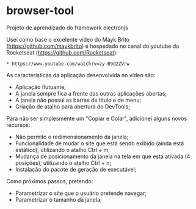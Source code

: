 # browser-tool
Projeto de aprendizado do framework electronjs

Usei como base o excelente vídeo do Mayk Brito (https://github.com/maykbrito) e hospedado no canal do youtube da Rocketseat (https://github.com/Rocketseat): 

	* https://www.youtube.com/watch?v=zy-B9d2ZVrw

As características da aplicação desenvolvida no vídeo são:
* Aplicação flutuante;
* A janela sempre fica a frente das outras aplicações abertas;
* A janela não possui as barras de título e de menu;
* Criação de atalho para abertura do DevTools;

Para não ser simplesmente um "Copiar e Colar", adicionei alguns novos recursos:
* Não permito o redimensionamento da janela;
* Funcionalidade de mudar o site que está sendo exibido (ainda está estático), utilizando o atalho Ctrl + m;
* Mudança de posicionamento da janela na tela em que está ativada (4 posições), utilizando o atalho Ctrl + n;
* Instalação do pacote de geração de executável;

Como próximos passos, pretendo:
* Parametrizar o site que o usuário pretende navegar;
* Parametrizar o tamanho da janela;

